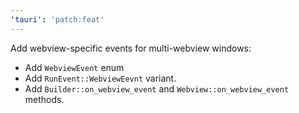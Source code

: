 ```yaml
---
'tauri': 'patch:feat'
---
```


Add webview-specific events for multi-webview windows:

- Add `WebviewEvent` enum
- Add `RunEvent::WebviewEevnt` variant.
- Add `Builder::on_webview_event` and `Webview::on_webview_event` methods.

